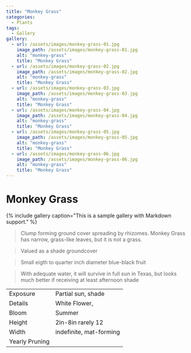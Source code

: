 ```yaml
---
title: "Monkey Grass"
categories:
  - Plants
tags:
  - Gallery
gallery:
  - url: /assets/images/monkey-grass-01.jpg
    image_path: /assets/images/monkey-grass-01.jpg
    alt: "monkey-grass"
    title: "Monkey Grass"
  - url: /assets/images/monkey-grass-02.jpg
    image_path: /assets/images/monkey-grass-02.jpg
    alt: "monkey-grass"
    title: "Monkey Grass"
  - url: /assets/images/monkey-grass-03.jpg
    image_path: /assets/images/monkey-grass-03.jpg
    alt: "monkey-grass"
    title: "Monkey Grass"
  - url: /assets/images/monkey-grass-04.jpg
    image_path: /assets/images/monkey-grass-04.jpg
    alt: "monkey-grass"
    title: "Monkey Grass"
  - url: /assets/images/monkey-grass-05.jpg
    image_path: /assets/images/monkey-grass-05.jpg
    alt: "monkey-grass"
    title: "Monkey Grass"
  - url: /assets/images/monkey-grass-06.jpg
    image_path: /assets/images/monkey-grass-06.jpg
    alt: "monkey-grass"
    title: "Monkey Grass"
---
```


# Monkey Grass


{% include gallery caption="This is a sample gallery with Markdown support." %}

> Clump forming ground cover spreading by rhizomes. Monkey Grass has narrow, grass-like leaves, but it is not a grass. 

> Valued as a shade groundcover

> Small eigth to quarter inch diameter blue-black fruit

> With adequate water, it will survive in full sun in Texas, but looks much better if receiving at least afternoon shade


|                |                         |
|----------------|-------------------------|
| Exposure       | Partial sun, shade      |
| Details        | White Flower,           |
| Bloom          | Summer                  |
| Height         | 2in-8in rarely 12       |
| Width          | indefinite, mat-forming |
| Yearly Pruning |                         |